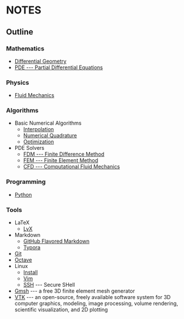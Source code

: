 # NOTES

## Outline

### Mathematics
- [Differential Geometry](./mathematics/differential_geometry.lyx)
- [PDE --- Partial Differential Equations](./mathematics/PDE.lyx)

### Physics
- [Fluid Mechanics](./physics/fluid.lyx)

### Algorithms
- Basic Numerical Algorithms
  - [Interpolation](./algorithms/interpolation.lyx) 
  - [Numerical Quadrature](./algorithms/quadrature.lyx) 
  - [Optimization](./algorithms/optimization.lyx) 
- PDE Solvers
  - [FDM --- Finite Difference Method](./algorithms/finite_difference.lyx)
  - [FEM --- Finite Element Method](./algorithms/finite_element.lyx)
  - [CFD --- Computational Fluid Mechanics](./algorithms/CFD.lyx)

### Programming
- [Python](./programming/python.md)

### Tools
- LaTeX
  - [LyX](./tools/LyX.md)
- Markdown
  - [GitHub Flavored Markdown](https://github.github.com/gfm/)
  - [Typora](./tools/markdown/typora.md) 
- [Git](./tools/git.md) 
- [Octave](./tools/octave.md)
- Linux
  - [Install](./tools/linux/install.md) 
  - [Vim](./tools/linux/vim.md)
  - [SSH](./tools/linux/ssh.md) --- Secure SHell
- [Gmsh](./tools/gmsh.md) --- a free 3D finite element mesh generator
- [VTK](./tools/vtk.md) ---  an open-source, freely available software system for 3D computer graphics, modeling, image processing, volume rendering, scientific visualization, and 2D plotting

